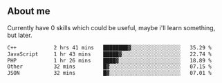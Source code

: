 ## About me
Currently have 0 skills which could be useful, maybe i'll learn something, but later.

<!--START_SECTION:waka-->

```txt
C++            2 hrs 41 mins   ████████▓░░░░░░░░░░░░░░░░   35.29 %
JavaScript     1 hr 43 mins    █████▓░░░░░░░░░░░░░░░░░░░   22.74 %
PHP            1 hr 26 mins    ████▓░░░░░░░░░░░░░░░░░░░░   18.89 %
Other          32 mins         █▓░░░░░░░░░░░░░░░░░░░░░░░   07.15 %
JSON           32 mins         █▓░░░░░░░░░░░░░░░░░░░░░░░   07.01 %
```

<!--END_SECTION:waka-->

